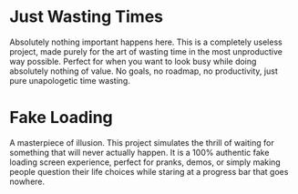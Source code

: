 # Just Wasting Times
Absolutely nothing important happens here.
This is a completely useless project, made purely for the art of wasting time in the most unproductive way possible.
Perfect for when you want to look busy while doing absolutely nothing of value.
No goals, no roadmap, no productivity, just pure unapologetic time wasting.

# Fake Loading
A masterpiece of illusion.
This project simulates the thrill of waiting for something that will never actually happen.
It is a 100% authentic fake loading screen experience, perfect for pranks, demos, or simply making people question their life choices while staring at a progress bar that goes nowhere.
